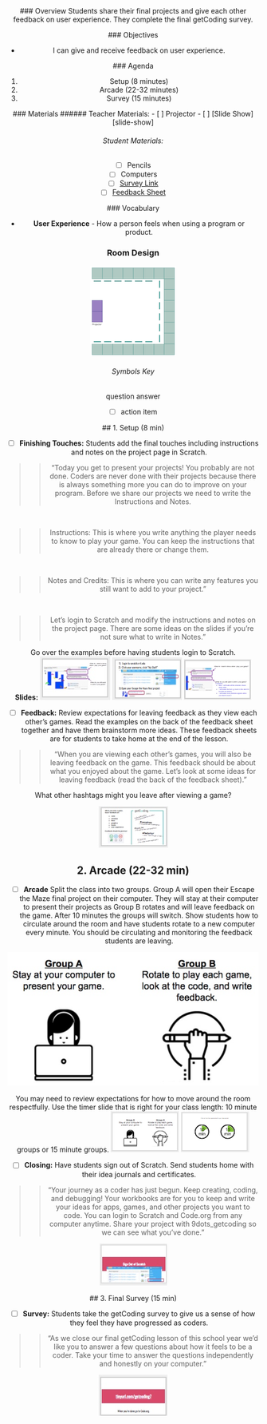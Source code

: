 <header class='header' title='Arcade' subtitle='Lesson 24'/>

<notable>
<iconp src='/icons/activity.png'>### Overview</iconp>
Students share their final projects and give each other feedback on user experience. They complete the final getCoding survey.

<iconp src='/icons/objectives.png'>### Objectives</iconp>
- I can give and receive feedback on user experience.

<iconp src='/icons/agenda.png'>### Agenda</iconp>
1. Setup (8 minutes)
1. Arcade (22-32 minutes)
1. Survey (15 minutes)


<note>
<iconp src='/icons/materials.png'>### Materials</iconp>
###### Teacher Materials:
- [ ] Projector
- [ ] [Slide Show][slide-show]

###### Student Materials:
- [ ] Pencils
- [ ] Computers
- [ ] [Survey Link][survey]
- [ ] [Feedback Sheet][handout]

<iconp src='/icons/vocab.png'>### Vocabulary</iconp>
- **User Experience** - How a person feels when using a program or product.

</note>

### Room Design
![room](/images/layout-online.png)

<note>

###### Symbols Key
<iconp ml='1.65em' type='question'>question</iconp>
<iconp ml='1.65em' type='answer'>answer</iconp>
- [ ] action item
</note>

<pagebreak/>
## 1. Setup (8 min)

- [ ] **Finishing Touches:** Students add the final touches including instructions and notes on the project page in Scratch.

> > “Today you get to present your projects! You probably are not done. Coders are never done with their projects because there is always something more you can do to improve on your program. Before we share our projects we need to write the Instructions and Notes.

<br/>

> > Instructions: This is where you write anything the player needs to know to play your game. You can keep the instructions that are already there or change them.

<br/>

> > Notes and Credits: This is where you can write any features you still want to add to your project.”

<br/>

> > Let’s login to Scratch and modify the instructions and notes on the project page. There are some ideas on the slides if you’re not sure what to write in Notes.”


<note type="tip">Go over the examples before having students login to Scratch.
<br/>
**Slides:** ![slides-setup1](./images/slides-setup1.jpeg)
![slides-setup2](./images/slides-setup2.jpeg)
![slides-setup3](./images/slides-setup3.jpeg)
</note>
<br/>
- [ ] **Feedback:** Review expectations for leaving feedback as they view each other’s games. Read the examples on the back of the feedback sheet together and have them brainstorm more ideas. These feedback sheets are for students to take home at the end of the lesson.

> > “When you are viewing each other’s games, you will also be leaving feedback on the game. This feedback should be about what you enjoyed about the game. Let’s look at some ideas for leaving feedback (read the back of the feedback sheet).”

<iconp type="question">What other hashtags might you leave after viewing a game?</iconp>

<note>![slides-setup4](./images/slides-setup4.jpeg)
</note>

## 2. Arcade (22-32 min)

- [ ] **Arcade** Split the class into two groups. Group A will open their Escape the Maze final project on their computer. They will stay at their computer to present their projects as Group B rotates and will leave feedback on the game. After 10 minutes the groups will switch. Show students how to circulate around the room and have students rotate to a new computer every minute. You should be circulating and monitoring the feedback students are leaving.  

![groups](./images/groups.jpeg)

<note type="tip">You may need to review expectations for how to move around the room respectfully.
Use the timer slide that is right for your class length: 10 minute groups or 15 minute groups.
![slides-arcade1](./images/slides-arcade1.jpeg)
![slides-timer](./images/slides-timer.png)
</note>

- [ ] **Closing:**  Have students sign out of Scratch. Send students home with their idea journals and certificates.

> > “Your journey as a coder has just begun. Keep creating, coding, and debugging! Your workbooks are for you to keep and write your ideas for apps, games, and other projects you want to code. You can login to Scratch and Code.org from any computer anytime. Share your project with 9dots_getcoding so we can see what you’ve done.”

<note>![slides-signout](./images/slides-signout.jpeg)</note>

<pagebreak/>
## 3. Final Survey (15 min)

- [ ] **Survey:** Students take the getCoding survey to give us a sense of how they feel they have progressed as coders.

> > “As we close our final getCoding lesson of this school year we’d like you to answer a few questions about how it feels to be a coder. Take your time to answer the questions independently and honestly on your computer.”

<note> ![slides-survey](./images/slides-survey.jpeg)</note>
</notable>

[slide-show]: https://docs.google.com/presentation/d/1NI9Jst2IYmRjq8FABORGLZBQwcLKkk7WBTRY9j6Ylgw/edit?usp=sharing
[survey]: http://tinyurl.com/getcoding7
[handout]: https://drive.google.com/file/d/0B2wBzr9vcXjPeFNYMm5kdkotR2c/view?usp=sharing
